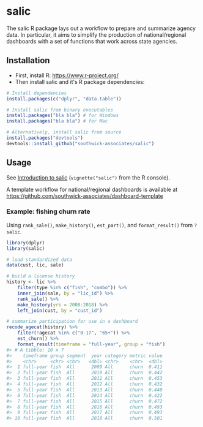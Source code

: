 
<!-- README.md is generated from README.Rmd. Please edit that file -->
salic
=====

The salic R package lays out a workflow to prepare and summarize agency data. In particular, it aims to simplify the production of national/regional dashboards with a set of functions that work across state agencies.

Installation
------------

-   First, install R: <https://www.r-project.org/>
-   Then install salic and it's R package dependencies:

``` r
# Install dependencies
install.packages(c("dplyr", "data.table"))

# Install salic from binary executables
install.packages("bla bla") # for Windows
install.packages("bla bla") # for Mac

# Alternatively, install salic from source
install.packages("devtools")
devtools::install_github("southwick-associates/salic")
```

Usage
-----

See [Introduction to salic](https://southwick-associates.github.io/salic/articles/salic.html) (`vignette("salic")` from the R console).

A template workflow for national/regional dashboards is available at <https://github.com/southwick-associates/dashboard-template>

### Example: fishing churn rate

Using `rank_sale()`, `make_history()`, `est_part()`, and `format_result()` from `?salic`.

``` r
library(dplyr)
library(salic)

# load standardized data
data(cust, lic, sale)

# build a license history
history <- lic %>% 
    filter(type %in% c("fish", "combo")) %>% 
    inner_join(sale, by = "lic_id") %>% 
    rank_sale() %>% 
    make_history(yrs = 2008:2018) %>% 
    left_join(cust, by = "cust_id")

# summarize participation for use in a dashboard
recode_agecat(history) %>%
    filter(!agecat %in% c("0-17", "65+")) %>%
    est_churn() %>%
    format_result(timeframe = "full-year", group = "fish")
#> # A tibble: 10 x 7
#>    timeframe group segment  year category metric value
#>    <chr>     <chr> <chr>   <dbl> <chr>    <chr>  <dbl>
#>  1 full-year fish  All      2009 All      churn  0.411
#>  2 full-year fish  All      2010 All      churn  0.442
#>  3 full-year fish  All      2011 All      churn  0.453
#>  4 full-year fish  All      2012 All      churn  0.432
#>  5 full-year fish  All      2013 All      churn  0.440
#>  6 full-year fish  All      2014 All      churn  0.422
#>  7 full-year fish  All      2015 All      churn  0.472
#>  8 full-year fish  All      2016 All      churn  0.493
#>  9 full-year fish  All      2017 All      churn  0.493
#> 10 full-year fish  All      2018 All      churn  0.501
```
